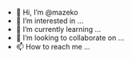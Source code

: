 - 👋 Hi, I’m @mazeko
- 👀 I’m interested in ...
- 🌱 I’m currently learning ...
- 💞️ I’m looking to collaborate on ...
- 📫 How to reach me ...

<!---
mazeko/mazeko is a ✨ special ✨ repository because its `README.md` (this file) appears on your GitHub profile.
You can click the Preview link to take a look at your changes.
--->
